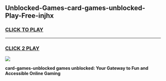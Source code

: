 
## Unblocked-Games-card-games-unblocked-Play-Free-injhx
<h3>
<a href="https://premium76.site?title=card-games-unblocked&ref=21A">CLICK TO PLAY</a></h3>
<hr>

<h3>
<a href="https://premium76.site?title=card-games-unblocked&ref=21A">CLICK 2 PLAY</a>
  
</h3>

<a href="https://premium76.site?title=card-games-unblocked&ref=21A"><img src="https://clearcache.store/games.png"></a>


**card-games-unblocked games unblocked: Your Gateway to Fun and Accessible Online Gaming**
